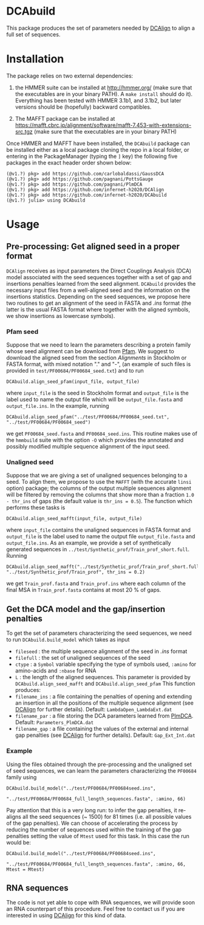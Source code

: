 DCAbuild
============

This package produces the set of parameters needed by [DCAlign](https://github.com/infernet-h2020/DCAlign) to align a full set of sequences.


Installation
============

The package relies on two external dependencies:

1. the HMMER suite can be installed at http://hmmer.org/ (make sure that the executables are in your binary PATH). A `make install` should do it). Everything has been tested with HMMER 3.1b1, and 3.1b2, but later versions should be (hopefully) backward compatibles.

2. The MAFFT package can be installed at https://mafft.cbrc.jp/alignment/software/mafft-7.453-with-extensions-src.tgz (make sure that the executables are in your binary PATH)

Once HMMER and MAFFT have been installed, the `DCAbuild` package can be installed either as a local package cloning the repo in a local folder, or entering in the PackageManager (typing the `]` key) the following five packages in the exact header order shown below:

```
(@v1.?) pkg> add https://github.com/carlobaldassi/GaussDCA
(@v1.?) pkg> add https://github.com/pagnani/PottsGauge
(@v1.?) pkg> add https://github.com/pagnani/PlmDCA
(@v1.?) pkg> add https://github.com/infernet-h2020/DCAlign
(@v1.?) pkg> add https://github.com/infernet-h2020/DCAbuild
(@v1.?) julia> using DCAbuild
```

Usage
============

## Pre-processing: Get aligned seed in a proper format 

`DCAlign` receives as input parameters the Direct Couplings Analysis (DCA) model associated with the seed sequences together with a set of gap and insertions penalties learned from the seed alignment. `DCAbuild` provides the necessary input files from a well-aligned seed and the information on the insertions statistics. Depending on the seed sequences, we propose here two routines to get an alignment of the seed in FASTA and *.ins* format (the latter is the usual FASTA format where together with the aligned symbols, we show insertions as lowercase symbols).

### Pfam seed

Suppose that we need to learn the parameters describing a protein family whose seed alignment can be download from [Pfam](https://pfam.xfam.org/). We suggest to download the aligned seed from the section *Alignments* in Stockholm or FASTA format, with mixed notation "." and "-", (an example of such files is provided in `test/PF00684/PF00684_seed.txt`) and to run
```
DCAbuild.align_seed_pfam(input_file, output_file)
```
where `input_file` is the seed in Stockholm format and `output_file` is the label used to name the output file which will be `output_file.fasta` and `output_file.ins`. In the example, running

```
DCAbuild.align_seed_pfam("../test/PF00684/PF00684_seed.txt", "../test/PF00684/PF00684_seed")
```
we get `PF00684_seed.fasta` and `PF00684_seed.ins`. This routine makes use of the `hmmbuild` suite with the option `-O` which provides the annotated and possibly modified multiple sequence alignment of the input seed.

### Unaligned seed 

Suppose that we are giving a set of unaligned sequences belonging to a seed. To align them, we propose to use the `MAFFT` (with the accurate `linsi` option) package; the columns of the output multiple sequences alignment will be filtered by removing the columns that show more than a fraction `1.0 - thr_ins` of gaps (the default value is `thr_ins = 0.5`). The function which performs these tasks is
```
DCAbuild.align_seed_mafft(input_file, output_file)
```
where `input_file` contains the unaligned sequences in FASTA format and `output_file` is the label used to name the output file `output_file.fasta` and `output_file.ins`. As an example, we provide a set of synthetically generated sequences in `../test/Synthetic_prof/Train_prof_short.full`. Running

```
DCAbuild.align_seed_mafft("../test/Synthetic_prof/Train_prof_short.full", "../test/Synthetic_prof/Train_prof", thr_ins = 0.2)

```
we get `Train_prof.fasta` and `Train_prof.ins` where each column of the final MSA in `Train_prof.fasta` contains at most 20 % of gaps.

## Get the DCA model and the gap/insertion penalties

To get the set of parameters characterizing the seed sequences, we need to run `DCAbuild.build_model` which takes as input

+ `fileseed` : the multiple sequence alignment of the seed in *.ins* format
+ `filefull` : the set of unaligned sequences of the seed
+ `ctype` : a `Symbol` variable specifying the type of symbols used, `:amino` for amino-acids and `:nbase` for RNA
+ `L` : the length of the aligned sequences. This parameter is provided by `DCAbuild.align_seed_mafft` and `DCAbuild.align_seed_pfam`
This function produces:
+ `filename_ins` : a file containing the penalties of opening and extending an insertion in all the positions of the multiple sequence alignment (see [DCAlign](https://github.com/infernet-h2020/DCAlign) for further details). Default: `LambdaOpen_LambdaExt.dat`
+ `filename_par` : a file storing the DCA parameters learned from [PlmDCA](https://github.com/pagnani/PlmDCA). Default: `Parameters_PlmDCA.dat`
+ `filename_gap` : a file containing the values of the external and internal gap penalties (see [DCAlign](https://github.com/infernet-h2020/DCAlign) for further details). Default: `Gap_Ext_Int.dat`

### Example

Using the files obtained through the pre-processing and the unaligned set of seed sequences, we can learn the parameters characterizing the `PF00684` family using

```
DCAbuild.build_model("../test/PF00684/PF00684seed.ins",
                     "../test/PF00684/PF00684_full_length_sequences.fasta", :amino, 66)
```

Pay attention that this is a very long run: to infer the gap penalties, it re-aligns all the seed sequences (~ 1500) for 81 times (i.e. all possible values of the gap penalties). We can choose of accelerating the process by reducing the number of sequences used within the training of the gap penalties setting the value of `Mtest` used for this task. In this case the run would be:

```
DCAbuild.build_model("../test/PF00684/PF00684seed.ins",
                     "../test/PF00684/PF00684_full_length_sequences.fasta", :amino, 66, Mtest = Mtest)
```

## RNA sequences

The code is not yet able to cope with RNA sequences, we will provide soon an RNA counterpart of this procedure. Feel free to contact us if you are interested in using [DCAlign](https://github.com/infernet-h2020/DCAlign) for this kind of data.
